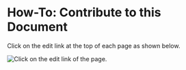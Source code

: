 # How-To: Contribute to this Document

Click on the edit link at the top of each page as shown below.

![Click on the edit link of the page.](figures/how-to-contribute.png)
